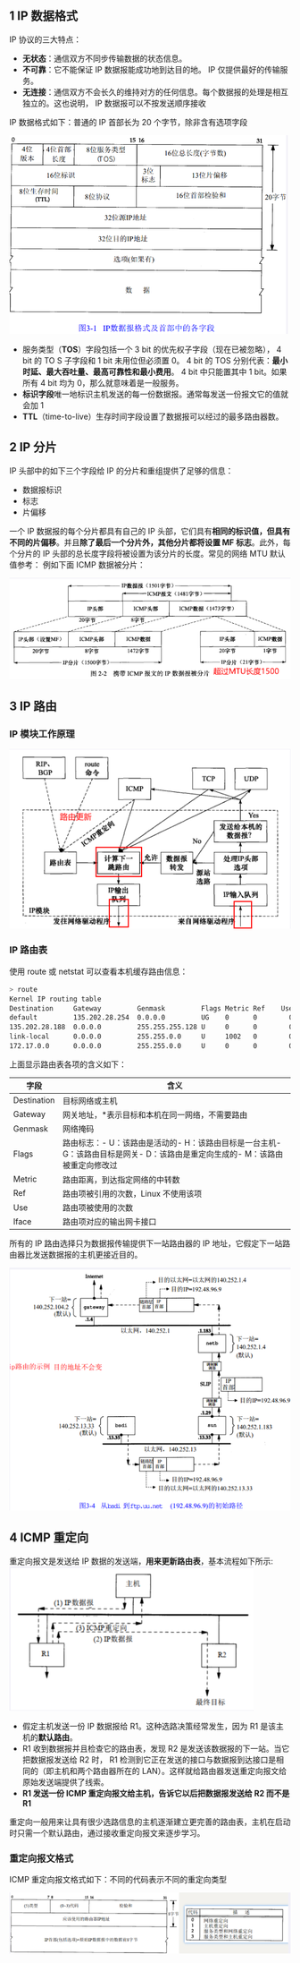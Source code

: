 ## 1 IP 数据格式

IP 协议的三大特点：

- **无状态**：通信双方不同步传输数据的状态信息。
- **不可靠**：它不能保证 IP 数据报能成功地到达目的地。 IP 仅提供最好的传输服务。
- **无连接**：通信双方不会长久的维持对方的任何信息。每个数据报的处理是相互独立的。这也说明， IP 数据报可以不按发送顺序接收

IP 数据格式如下：普通的 IP 首部长为 20 个字节，除非含有选项字段

![Alt text](IP.assets/image.png)

- 服务类型（**TOS**）字段包括一个 3 bit 的优先权子字段（现在已被忽略）， 4 bit 的 TO S 子字段和 1 bit 未用位但必须置 0。 4 bit 的 TOS 分别代表：**最小时延、最大吞吐量、最高可靠性和最小费用**。 4 bit 中只能置其中 1 bit。如果所有 4 bit 均为 0，那么就意味着是一般服务。
- **标识字段**唯一地标识主机发送的每一份数据报。通常每发送一份报文它的值就会加 1
- **TTL**（time-to-live）生存时间字段设置了数据报可以经过的最多路由器数。

## 2 IP 分片

IP 头部中的如下三个字段给 IP 的分片和重组提供了足够的信息：

- 数据报标识
- 标志
- 片偏移

一个 IP 数据报的每个分片都具有自己的 IP 头部，它们具有**相同的标识值，但具有不同的片偏移**。并且**除了最后一个分片外，其他分片都将设置 MF 标志**。此外，每个分片的 IP 头部的总长度字段将被设置为该分片的长度。常见的网络 MTU 默认值参考：
例如下面 ICMP 数据被分片：

![Alt text](IP.assets/image-1.png)

## 3 IP 路由

### IP 模块工作原理

![Alt text](IP.assets/image-2.png)

### IP 路由表

使用 route 或 netstat 可以查看本机缓存路由信息：

```bash
> route
Kernel IP routing table
Destination     Gateway         Genmask         Flags Metric Ref    Use Iface
default         135.202.28.254  0.0.0.0         UG    0      0        0 eth0
135.202.28.188  0.0.0.0         255.255.255.128 U     0      0        0 eth0
link-local      0.0.0.0         255.255.0.0     U     1002   0        0 eth0
172.17.0.0      0.0.0.0         255.255.0.0     U     0      0        0 docker0
```

上面显示路由表各项的含义如下：

| **字段**    | **含义**                                                                                                                      |
| ----------- | ----------------------------------------------------------------------------------------------------------------------------- |
| Destination | 目标网络或主机                                                                                                                |
| Gateway     | 网关地址，\*表示目标和本机在同一网络，不需要路由                                                                              |
| Genmask     | 网络掩码                                                                                                                      |
| Flags       | 路由标志：- U：该路由是活动的- H：该路由目标是一台主机- G：该路由目标是网关- D：该路由是重定向生成的- M：该路由被重定向修改过 |
| Metric      | 路由距离，到达指定网络的中转数                                                                                                |
| Ref         | 路由项被引用的次数，Linux 不使用该项                                                                                          |
| Use         | 路由项被使用的次数                                                                                                            |
| Iface       | 路由项对应的输出网卡接口                                                                                                      |

所有的 IP 路由选择只为数据报传输提供下一站路由器的 IP 地址，它假定下一站路由器比发送数据报的主机更接近目的。

![Alt text](IP.assets/image-3.png)

## 4 ICMP 重定向

重定向报文是发送给 IP 数据的发送端，**用来更新路由表**，基本流程如下所示:
![Alt text](IP.assets/image-5.png)

- 假定主机发送一份 IP 数据报给 R1。这种选路决策经常发生，因为 R1 是该主机的**默认路由**。
- R1 收到数据报并且检查它的路由表，发现 R2 是发送该数据报的下一站。当它把数据报发送给 R2 时， R1 检测到它正在发送的接口与数据报到达接口是相同的（即主机和两个路由器所在的 LAN）。这样就给路由器发送重定向报文给原始发送端提供了线索。
- **R1 发送一份 ICMP 重定向报文给主机，告诉它以后把数据报发送给 R2 而不是 R1**

重定向一般用来让具有很少选路信息的主机逐渐建立更完善的路由表，主机在启动时只需一个默认路由，通过接收重定向报文来逐步学习。

### 重定向报文格式

ICMP 重定向报文格式如下：不同的代码表示不同的重定向类型

![Alt text](IP.assets/image-4.png)
